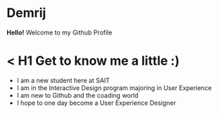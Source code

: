 # Demrij 
**Hello!**
Welcome to my Github Profile 

# < H1 Get to know me a little :)
- I am a new student here at SAIT 
- I am in the Interactive Design program majoring in User Experience 
- I am new to Github and the coading world 
- I hope to one day become a User Experience Designer 


